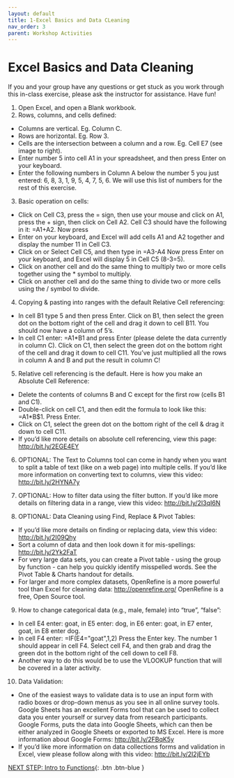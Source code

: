 ```yaml
---
layout: default
title: 1-Excel Basics and Data CLeaning
nav_order: 3
parent: Workshop Activities
---
```

# Excel Basics and Data Cleaning
If you and your group have any questions or get stuck as you work through this in-class exercise, please ask the instructor for assistance.  Have fun!

1. Open Excel, and open a Blank workbook.
2. Rows, columns, and cells defined:
  - Columns are vertical. Eg. Column C.
  - Rows are horizontal. Eg. Row 3.
  - Cells are the intersection between a column and a row. Eg. Cell E7 (see image to right).
  - Enter number 5 into cell A1 in your spreadsheet, and then press Enter on your keyboard.
  - Enter the following numbers in Column A below the number 5 you just entered: 6, 8, 3, 1, 9, 5, 4, 7, 5, 6.  We will use this list of numbers for the rest of this exercise.

3. Basic operation on cells:
  - Click on Cell C3, press the = sign, then use your mouse and click on A1, press the + sign, then click on Cell A2. Cell C3 should have the following in it: =A1+A2. Now press
  - Enter on your keyboard, and Excel will add cells A1 and A2 together and display the number 11 in Cell C3.
  - Click on or Select Cell C5, and then type in =A3-A4   Now press Enter on your keyboard, and Excel will display 5 in Cell C5 (8-3=5).
  - Click on another cell and do the same thing to multiply two or more cells together using the * symbol to multiply.
  - Click on another cell and do the same thing to divide two or more cells using the / symbol to divide.

4. Copying & pasting into ranges with the default Relative Cell referencing:
  - In cell B1 type 5 and then press Enter. Click on B1, then select the green dot on the bottom right of the cell and drag it down to cell B11. You should now have a column of 5’s.
  - In cell C1 enter: =A1*B1 and press Enter (please delete the data currently in column C). Click on C1, then select the green dot on the bottom right of the cell and drag it down to cell C11. You’ve just multiplied all the rows in column A and B and put the result in column C! 

5. Relative cell referencing is the default. Here is how you make an Absolute Cell Reference:
  - Delete the contents of columns B and C except for the first row (cells B1 and C1).
  - Double-click on cell C1, and then edit the formula to look like this: =A1*B$1. Press Enter.
  - Click on C1, select the green dot on the bottom right of the cell & drag it down to cell C11.
  - If you’d like more details on absolute cell referencing, view this page: http://bit.ly/2EGE4EY 

6. OPTIONAL: The Text to Columns tool can come in handy when you want to split a table of text (like on a web page) into multiple cells. If you’d like more information on converting text to columns, view this video: http://bit.ly/2HYNA7y 

7. OPTIONAL: How to filter data using the filter button. If you’d like more details on filtering data in a range, view this video: http://bit.ly/2I3qI6N 

8. OPTIONAL: Data Cleaning using Find, Replace & Pivot Tables: 
  - If you’d like more details on finding or replacing data, view this video: http://bit.ly/2I09Qhy 
  - Sort a column of data and then look down it for mis-spellings: http://bit.ly/2Yk2FaT 
  - For very large data sets, you can create a Pivot table - using the group by function - can help you quickly identify misspelled words. See the Pivot Table & Charts handout for details.
  - For larger and more complex datasets, OpenRefine is a more powerful tool than Excel for cleaning data: http://openrefine.org/  OpenRefine is a free, Open Source tool.

9. How to change categorical data (e.g., male, female) into “true”, “false”:
  - In cell E4 enter: goat, in E5 enter: dog, in E6 enter: goat, in E7 enter, goat, in E8 enter dog.
  - In cell F4 enter: =IF(E4="goat",1,2)   Press the Enter key. The number 1 should appear in cell F4. Select cell F4, and then grab and drag the green dot in the bottom right of the cell down to cell F8.
  - Another way to do this would be to use the VLOOKUP function that will be covered in a later activity.

10. Data Validation:
  - One of the easiest ways to validate data is to use an input form with radio boxes or drop-down menus as you see in all online survey tools. Google Sheets has an excellent Forms tool that can be used to collect data you enter yourself or survey data from research participants. Google Forms, puts the data into Google Sheets, which can then be either analyzed in Google Sheets or exported to MS Excel. Here is more information about Google Forms: http://bit.ly/2FBqK5y 
  - If you’d like more information on data collections forms and validation in Excel, view please follow along with this video: http://bit.ly/2I2jEYb

[NEXT STEP: Intro to Functions](intro-functions.html){: .btn .btn-blue }
